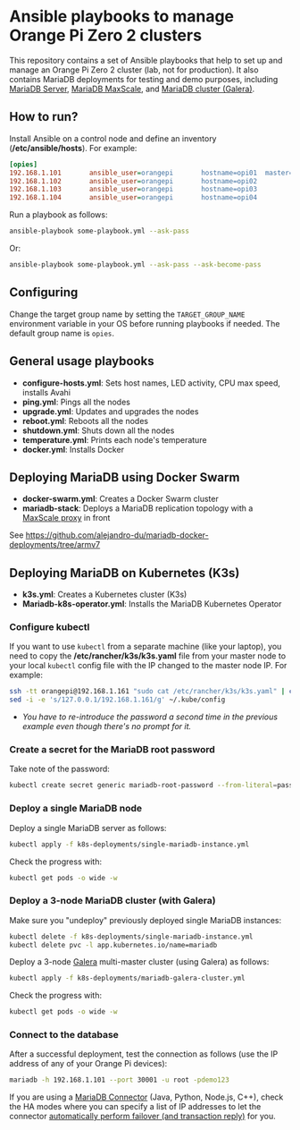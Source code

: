 # Ansible playbooks to manage Orange Pi Zero 2 clusters

This repository contains a set of Ansible playbooks that help to set up and manage an Orange Pi Zero 2 cluster (lab, not for production). It also contains MariaDB deployments for testing and demo purposes, including [MariaDB Server](https://mariadb.com/kb/en/documentation/), [MariaDB MaxScale](https://mariadb.com/kb/en/maxscale/), and [MariaDB cluster (Galera)](https://mariadb.com/kb/en/galera-cluster/).

## How to run?

Install Ansible on a control node and define an inventory (**/etc/ansible/hosts**). For example:

```cfg
[opies]
192.168.1.101		ansible_user=orangepi		hostname=opi01	master=true
192.168.1.102		ansible_user=orangepi		hostname=opi02
192.168.1.103		ansible_user=orangepi		hostname=opi03
192.168.1.104		ansible_user=orangepi		hostname=opi04
```

Run a playbook as follows:

```sh
ansible-playbook some-playbook.yml --ask-pass
```

Or:

```sh
ansible-playbook some-playbook.yml --ask-pass --ask-become-pass
```

## Configuring

Change the target group name by setting the `TARGET_GROUP_NAME` environment variable in your OS before running playbooks if needed. The default group name is `opies`.

## General usage playbooks

* **configure-hosts.yml**: Sets host names, LED activity, CPU max speed, installs Avahi
* **ping.yml**: Pings all the nodes
* **upgrade.yml**: Updates and upgrades the nodes
* **reboot.yml**: Reboots all the nodes
* **shutdown.yml**: Shuts down all the nodes
* **temperature.yml**: Prints each node's temperature
* **docker.yml**: Installs Docker

## Deploying MariaDB using Docker Swarm

* **docker-swarm.yml**: Creates a Docker Swarm cluster
* **mariadb-stack**: Deploys a MariaDB replication topology with a [MaxScale proxy](https://mariadb.com/kb/en/maxscale/) in front

See https://github.com/alejandro-du/mariadb-docker-deployments/tree/armv7

## Deploying MariaDB on Kubernetes (K3s)

* **k3s.yml**: Creates a Kubernetes cluster (K3s)
* **Mariadb-k8s-operator.yml**: Installs the MariaDB Kubernetes Operator

### Configure kubectl

If you want to use `kubectl` from a separate machine (like your laptop), you need to copy the **/etc/rancher/k3s/k3s.yaml** file from your master node to your local `kubectl` config file with the IP changed to the master node IP. For example:

```sh
ssh -tt orangepi@192.168.1.161 "sudo cat /etc/rancher/k3s/k3s.yaml" | cat > ~/.kube/config
sed -i -e 's/127.0.0.1/192.168.1.161/g' ~/.kube/config
```

* _You have to re-introduce the password a second time in the previous example even though there's no prompt for it._

### Create a secret for the MariaDB root password

Take note of the password:

```sh
kubectl create secret generic mariadb-root-password --from-literal=password=demo123
```

### Deploy a single MariaDB node

Deploy a single MariaDB server as follows:

```sh
kubectl apply -f k8s-deployments/single-mariadb-instance.yml
```

Check the progress with:

```sh
kubectl get pods -o wide -w
```

### Deploy a 3-node MariaDB cluster (with Galera)

Make sure you "undeploy" previously deployed single MariaDB instances:

```sh
kubectl delete -f k8s-deployments/single-mariadb-instance.yml
kubectl delete pvc -l app.kubernetes.io/name=mariadb
```

Deploy a 3-node [Galera](https://mariadb.com/kb/en/galera-cluster/) multi-master cluster (using Galera) as follows:

```sh
kubectl apply -f k8s-deployments/mariadb-galera-cluster.yml
```

Check the progress with:

```sh
kubectl get pods -o wide -w
```

### Connect to the database

After a successful deployment, test the connection as follows (use the IP address of any of your Orange Pi devices):

```sh
mariadb -h 192.168.1.101 --port 30001 -u root -pdemo123
````

If you are using a [MariaDB Connector](https://mariadb.com/kb/en/connectors/) (Java, Python, Node.js, C++), check the HA modes where you can specify a list of IP addresses to let the connector [automatically perform failover (and transaction reply)](https://www.youtube.com/watch?v=y8eLffT9-8Q) for you.
